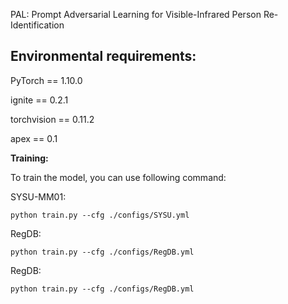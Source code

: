 PAL: Prompt Adversarial Learning for Visible-Infrared Person Re-Identification

## Environmental requirements:

PyTorch == 1.10.0

ignite == 0.2.1

torchvision == 0.11.2

apex == 0.1

**Training:**

To train the model, you can use following command:

SYSU-MM01:
```Shell
python train.py --cfg ./configs/SYSU.yml
```

RegDB:
```Shell
python train.py --cfg ./configs/RegDB.yml
```

RegDB:
```Shell
python train.py --cfg ./configs/RegDB.yml
```

